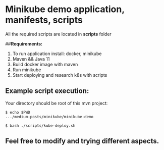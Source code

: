 # Minikube demo application, manifests, scripts
All the required scripts are located in __scripts__ folder

##__Requirements:__
1. To run application install: docker, minikube
2. Maven && Java 11
3. Build docker image with maven
4. Run minikube
5. Start deploying and research k8s with scripts

## Example script execution:
Your directory should be root of this mvn project:
```shell
$ echo $PWD 
.../medium-posts/minikube/minikube-demo

$ bash ./scripts/kube-deploy.sh
```

## Feel free to modify and trying different aspects.
